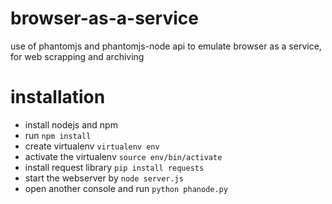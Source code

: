 # browser-as-a-service
use of phantomjs and phantomjs-node api to emulate browser as a service, for web scrapping and archiving

# installation

- install nodejs and npm
- run `npm install`
- create virtualenv `virtualenv env`
- activate the virtualenv `source env/bin/activate`
- install request library `pip install requests` 
- start the webserver by `node server.js`
- open another console and run `python phanode.py`

